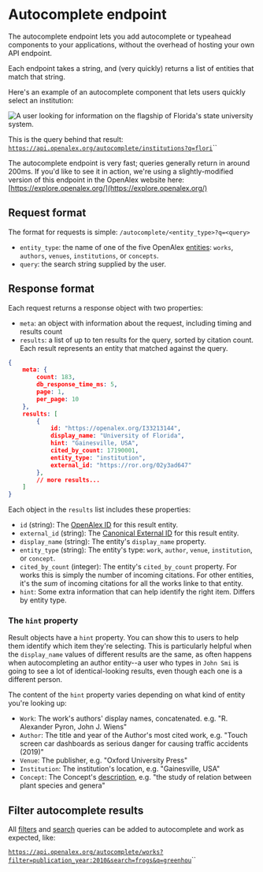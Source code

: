 # Autocomplete endpoint

The autocomplete endpoint lets you add autocomplete or typeahead components to your applications, without the overhead of hosting your own API endpoint.&#x20;

Each endpoint takes a string, and (very quickly) returns a list of entities that match that string.

Here's an example of an autocomplete component that lets users quickly select an institution:

![A user looking for information on the flagship of Florida's state university system.](https://i.imgur.com/f8yyWCd.png)

This is the query behind that result: [`https://api.openalex.org/autocomplete/institutions?q=flori`](https://api.openalex.org/autocomplete/institutions?q=flori)``

The autocomplete endpoint is very fast; queries generally return in around 200ms. If you'd like to see it in action, we're using a slightly-modified version of this endpoint in the OpenAlex website here: [https://explore.openalex.org/](https://explore.openalex.org/)

## Request format

The format for requests is simple: `/autocomplete/<entity_type>?q=<query>`

* `entity_type`: the name of one of the five OpenAlex [entities](../about-the-data/): `works`, `authors`, `venues`, `institutions`, or `concepts`.
* `query`: the search string supplied by the user.

## Response format

Each request returns a response object with two properties:

* `meta`: an object with information about the request, including timing and results count
* `results`: a list of up to ten results for the query, sorted by citation count. Each result represents an entity that matched against the query.

```json
{
    meta: {
        count: 183,
        db_response_time_ms: 5,
        page: 1,
        per_page: 10
    },
    results: [
        {
            id: "https://openalex.org/I33213144",
            display_name: "University of Florida",
            hint: "Gainesville, USA",
            cited_by_count: 17190001,
            entity_type: "institution",
            external_id: "https://ror.org/02y3ad647"
        },
        // more results...
    ]
}
```

Each object in the `results` list includes these properties:

* `id` (string): The [OpenAlex ID](../about-the-data/#the-openalex-id) for this result entity.
* `external_id` (string): The [Canonical External ID](../about-the-data/#canonical-external-ids) for this result entity.
* `display_name` (string): The entity's `display_name` property.
* `entity_type` (string): The entity's type: `work`, `author`, `venue`, `institution`, or `concept`.
* `cited_by_count` (integer): The entity's `cited_by_count` property. For works this is simply the number of incoming citations. For other entities, it's the _sum_ of incoming citations for all the works linke to that entity.&#x20;
* `hint`: Some extra information that can help identify the right item. Differs by entity type.

### The `hint` property

Result objects have a `hint` property. You can show this to users to help them identify which item they're selecting. This is particularly helpful when the `display_name` values of different results are the same, as often happens when autocompleting an author entity--a user who types in `John Smi` is going to see a lot of identical-looking results, even though each one is a different person.

The content of the `hint` property varies depending on what kind of entity you're looking up:

* `Work`: The work's authors' display names, concatenated. e.g. "R. Alexander Pyron, John J. Wiens"
* `Author`:  The title and year of the Author's most cited work, e.g. "Touch screen car dashboards as serious danger for causing traffic accidents (2019)"
* `Venue`: The publisher, e.g. "Oxford University Press"
* `Institution`: The institution's location, e.g. "Gainesville, USA"
* `Concept`: The Concept's [description](../about-the-data/concept.md#description), e.g. "the study of relation between plant species and genera"

## Filter autocomplete results

All [filters](get-lists-of-entities/filter-entity-lists.md) and [search](get-lists-of-entities/search-entity-lists.md) queries can be added to autocomplete and work as expected, like:

[`https://api.openalex.org/autocomplete/works?filter=publication_year:2010&search=frogs&q=greenhou`](https://api.openalex.org/autocomplete/works?filter=publication\_year:2010\&search=frogs\&q=greenhou)``
